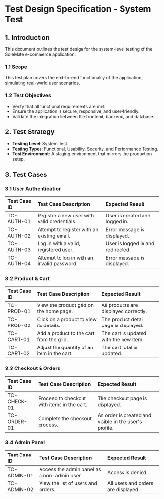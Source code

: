# Test Design Specification - System Test

## 1. Introduction
This document outlines the test design for the system-level testing of the SoleMate e-commerce application.

### 1.1 Scope
This test plan covers the end-to-end functionality of the application, simulating real-world user scenarios.

### 1.2 Test Objectives
- Verify that all functional requirements are met.
- Ensure the application is secure, responsive, and user-friendly.
- Validate the integration between the frontend, backend, and database.

## 2. Test Strategy
- **Testing Level**: System Test
- **Testing Types**: Functional, Usability, Security, and Performance Testing.
- **Test Environment**: A staging environment that mirrors the production setup.

## 3. Test Cases

### 3.1 User Authentication
| Test Case ID | Test Case Description | Expected Result |
| :--- | :--- | :--- |
| TC-AUTH-01 | Register a new user with valid credentials. | User is created and logged in. |
| TC-AUTH-02 | Attempt to register with an existing email. | Error message is displayed. |
| TC-AUTH-03 | Log in with a valid, registered user. | User is logged in and redirected. |
| TC-AUTH-04 | Attempt to log in with an invalid password. | Error message is displayed. |

### 3.2 Product & Cart
| Test Case ID | Test Case Description | Expected Result |
| :--- | :--- | :--- |
| TC-PROD-01 | View the product grid on the home page. | All products are displayed correctly. |
| TC-PROD-02 | Click on a product to view its details. | The product detail page is displayed. |
| TC-CART-01 | Add a product to the cart from the grid. | The cart is updated with the new item. |
| TC-CART-02 | Adjust the quantity of an item in the cart. | The cart total is updated. |

### 3.3 Checkout & Orders
| Test Case ID | Test Case Description | Expected Result |
| :--- | :--- | :--- |
| TC-CHECK-01 | Proceed to checkout with items in the cart. | The checkout page is displayed. |
| TC-ORDER-01 | Complete the checkout process. | An order is created and visible in the user's profile. |

### 3.4 Admin Panel
| Test Case ID | Test Case Description | Expected Result |
| :--- | :--- | :--- |
| TC-ADMIN-01 | Access the admin panel as a non-admin user. | Access is denied. |
| TC-ADMIN-02 | View the list of users and orders. | All users and orders are displayed. |
